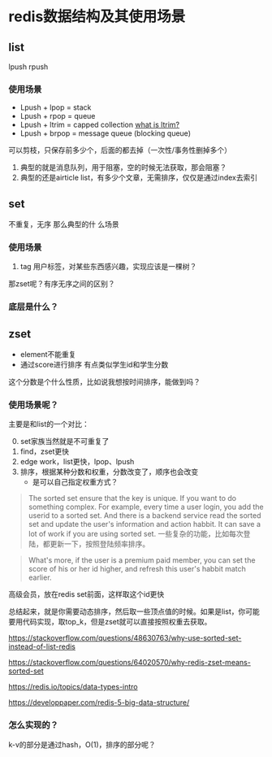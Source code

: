 
# redis数据结构及其使用场景


## list

lpush
rpush

### 使用场景

- Lpush + lpop = stack
- Lpush + rpop = queue
- Lpush + ltrim = capped collection [what is ltrim?](https://redis.io/topics/data-types-intro)
- Lpush + brpop = message queue (blocking queue)

可以剪枝，只保存前多少个，后面的都去掉（一次性/事务性删掉多个）

1. 典型的就是消息队列，用于阻塞，空的时候无法获取，那会阻塞？
2. 典型的还是airticle list，有多少个文章，无需排序，仅仅是通过index去索引

## set

不重复，无序
那么典型的什    么场景

### 使用场景

1. tag
用户标签，对某些东西感兴趣，实现应该是一棵树？

那zset呢？有序无序之间的区别？

### 底层是什么？

## zset

- element不能重复
- 通过score进行排序
有点类似学生id和学生分数

这个分数是个什么性质，比如说我想按时间排序，能做到吗？

### 使用场景呢？

主要是和list的一个对比：

0. set家族当然就是不可重复了
1. find，zset更快
2. edge work，list更快，lpop、lpush
3. 排序，根据某种分数和权重，分数改变了，顺序也会改变
    - 是可以自己指定权重方式？

> The sorted set ensure that the key is unique. If you want to do something complex. For example, every time a user login, you add the userid to a sorted set. And there is a backend service read the sorted set and update the user's information and action habbit. It can save a lot of work if you are using sorted set.
一些复杂的功能，比如每次登陆，都更新一下，按照登陆频率排序。

> What's more, if the user is a premium paid member, you can set the score of his or her id higher, and refresh this user's habbit match earlier.

高级会员，放在redis set前面，这样取这个id更快

总结起来，就是你需要动态排序，然后取一些顶点值的时候。如果是list，你可能要用代码实现，取top_k，但是zset就可以直接按照权重去获取。

https://stackoverflow.com/questions/48630763/why-use-sorted-set-instead-of-list-redis

https://stackoverflow.com/questions/64020570/why-redis-zset-means-sorted-set

https://redis.io/topics/data-types-intro

https://developpaper.com/redis-5-big-data-structure/

### 怎么实现的？

k-v的部分是通过hash，O(1)，排序的部分呢？
